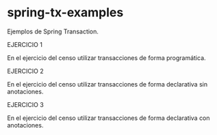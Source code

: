# spring-tx-examples
Ejemplos de Spring Transaction.


EJERCICIO 1

En el ejercicio del censo utilizar transacciones de forma programática.


EJERCICIO 2

En el ejercicio del censo utilizar transacciones de forma declarativa sin anotaciones.


EJERCICIO 3

En el ejercicio del censo utilizar transacciones de forma declarativa con anotaciones.

